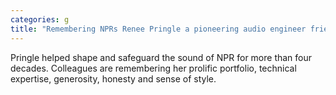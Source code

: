 ```yaml
---
categories: g
title: "Remembering NPRs Renee Pringle a pioneering audio engineer friend and fashionista"
---
```

Pringle helped shape and safeguard the sound of NPR for more than four decades. Colleagues are remembering her prolific portfolio, technical expertise, generosity, honesty and sense of style. 